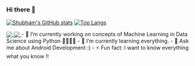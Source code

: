 ### Hi there 👋

<!--
**ShubhamPednekar17/ShubhamPednekar17** is a ✨ _special_ ✨ repository because its `README.md` (this file) appears on your GitHub profile.
-->

[![Shubham's GitHub stats](https://github-readme-stats.vercel.app/api?username=shubyaa&show_icons=true&theme=gruvbox)](https://github.com/shubyaa)
[![Top Langs](https://github-readme-stats.vercel.app/api/top-langs/?username=shubyaa&layout=compact)](https://github.com/shubyaa)

<a href="https://github-readme-stats.vercel.app/api/pin/?username=shubyaa&repo=Music-player-using-kotlin">
  <img align="center" src="https://github.com/shubyaa/Music-player-using-kotlin" />
</a>
<a href="https://github-readme-stats.vercel.app/api/pin/?username=shubyaa&repo=Data-Visualization-with-Python">
  <img align="center" src="https://github.com/shubyaa/Data-Visualization-with-Python" />
</a>
- 🔭 I’m currently working on concepts of Machine Learning in Data Science using Python 🐍🐍🐍🐍
- 🌱 I’m currently learning everything.
- 💬 Ask me about Android Development :)
- ⚡ Fun fact: I want to know everything what you know !!
